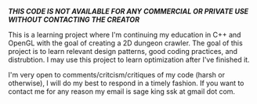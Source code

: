 ***THIS CODE IS NOT AVAILABLE FOR ANY COMMERCIAL OR PRIVATE USE WITHOUT CONTACTING THE CREATOR***<br />

This is a learning project where I'm continuing my education in C++ and OpenGL with the goal of creating a 2D dungeon crawler. The goal of this project is to learn relevant design patterns, good coding practices, and distrubtion.  I may use this project to learn optimization after I've finished it.<br /> 

I'm very open to comments/critcism/critiques of my code (harsh or otherwise), I will do my best to respond in a timely fashion.  If you want to contact me for any reason my email is sage king ssk at gmail dot com.<br /> 